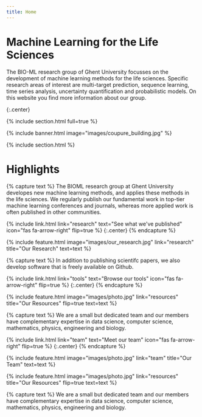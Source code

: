 ```yaml
---
title: Home
---
```


# Machine Learning for the Life Sciences

The BIO-ML research group of Ghent University focusses on the development of machine learning methods for the life sciences. Specific research areas of interest are multi-target prediction, sequence learning, time series analysis, uncertainty quantification and probabilistic models. On this website you find more information about our group.  

{:.center}

{% include section.html full=true %}

{% include banner.html image="images/coupure_building.jpg" %}

{% include section.html %}

# Highlights

{% capture text %}
The BIOML research group at Ghent University developes new machine learning methods, and applies these methods in the life sciences. We regularly publish our fundamental work in top-tier machine learning conferences and journals, whereas more applied work is often published in other communities. 

{%
  include link.html
  link="research"
  text="See what we've published"
  icon="fas fa-arrow-right"
  flip=true
%}
{:.center}
{% endcapture %}

{%
  include feature.html
  image="images/our_research.jpg"
  link="research"
  title="Our Research"
  text=text
%}

{% capture text %}
In addition to publishing scientifc papers, we also develop software that is freely available on Github. 

{%
  include link.html
  link="tools"
  text="Browse our tools"
  icon="fas fa-arrow-right"
  flip=true
%}
{:.center}
{% endcapture %}

{%
  include feature.html
  image="images/photo.jpg"
  link="resources"
  title="Our Resources"
  flip=true
  text=text
%}

{% capture text %}
We are a small but dedicated team and our members have complementary expertise in data science, computer science, mathematics, physics, engineering and biology. 

{%
  include link.html
  link="team"
  text="Meet our team"
  icon="fas fa-arrow-right"
  flip=true
%}
{:.center}
{% endcapture %}

{%
  include feature.html
  image="images/photo.jpg"
  link="team"
  title="Our Team"
  text=text
%}

{%
  include feature.html
  image="images/photo.jpg"
  link="resources"
  title="Our Resources"
  flip=true
  text=text
%}

{% capture text %}
We are a small but dedicated team and our members have complementary expertise in data science, computer science, mathematics, physics, engineering and biology. 

